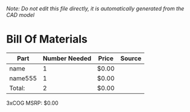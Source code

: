 ###### Note: Do not edit this file directly, it is automatically generated from the CAD model 
# Bill Of Materials 
 |Part|Number Needed|Price|Source| 
 |----|----------|-----|-----|
|name|1|$0.00||
|name555|1|$0.00||
|Total: |2|$0.00| |

 3xCOG MSRP: $0.00